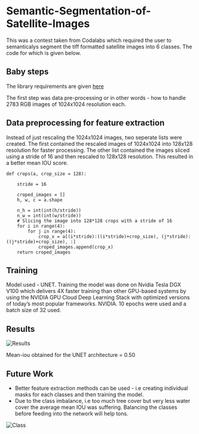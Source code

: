 # Semantic-Segmentation-of-Satellite-Images
This was a contest taken from Codalabs which required the user to semanticalys segment the tiff formatted satellite images into 6 classes. The code for which is given below.

## Baby steps

The library requirements are given [here](https://github.com/rijul10/Semantic-Segmentation-of-Satellite-Images/blob/master/requirements.txt)

The first step was data pre-processing or in other words - how to handle 2783 RGB images of 1024x1024 resolution each.

## Data preprocessing for feature extraction

Instead of just rescaling the 1024x1024 images, two seperate lists were created. The first contained the rescaled images of 1024x1024 into 128x128 resolution for faster processing. The other list contained the images sliced using a stride of 16 and then rescaled to 128x128 resolution. This resulted in a better mean IOU score.

    def crops(a, crop_size = 128):

        stride = 16

        croped_images = []
        h, w, c = a.shape

        n_h = int(int(h/stride))
        n_w = int(int(w/stride))
        # Slicing the image into 128*128 crops with a stride of 16
        for i in range(4):
            for j in range(4):
                crop_x = a[(i*stride):((i*stride)+crop_size), (j*stride):((j*stride)+crop_size), :]
                croped_images.append(crop_x)
        return croped_images

## Training

Model used - UNET.
Training the model was done on Nvidia Tesla DGX V100 which delivers 4X faster training than other GPU-based systems by using the NVIDIA GPU Cloud Deep Learning Stack with optimized versions of today’s most popular frameworks. NVIDIA. 10 epochs were used and a batch size of 32 used.

## Results

![Results](https://github.com/rijul10/Semantic-Segmentation-of-Satellite-Images/blob/master/Capture.PNG)

Mean-iou obtained for the UNET architecture = 0.50

## Future Work

* Better feature extraction methods can be used - i.e creating individual masks for each classes and then training the model.
* Due to the class imbalance, i.e too much tree cover but very less water cover the average mean IOU was suffering. Balancing the classes before feeding into the network will help tons.

![Class](https://github.com/rijul10/Semantic-Segmentation-of-Satellite-Images/blob/master/Capture1.PNG)
